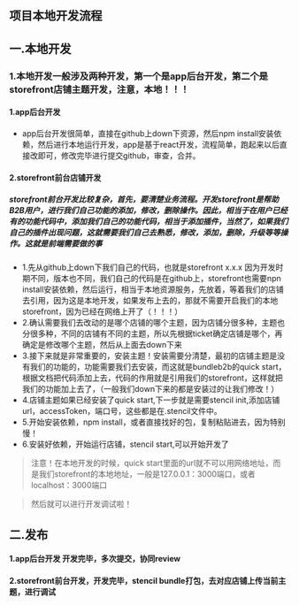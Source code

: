 项目本地开发流程
----

## 一.本地开发
### 1.本地开发一般涉及两种开发，第一个是app后台开发，第二个是storefront店铺主题开发，注意，本地！！！
#### 1.app后台开发
+ app后台开发很简单，直接在github上down下资源，然后npm install安装依赖，然后进行本地运行开发，app是基于react开发，流程简单，跑起来以后直接改即可，修改完毕进行提交github，审查，合并。
#### 2.storefront前台店铺开发
##### storefront前台开发比较复杂，首先，要清楚业务流程。开发storefront是帮助B2B用户，进行我们自己功能的添加，修改，删除操作。因此，相当于在用户已经有的功能代码中，添加我们自己的功能代码，相当于添加插件，当然了，如果我们自己的插件出现问题，这就需要我们自己去熟悉，修改，添加，删除，升级等等操作。这就是前端需要做的事
+ 1.先从github上down下我们自己的代码，也就是storefront x.x.x 因为开发时期不同，版本也不同，我们自己的代码是在github上，storefront也需要npn install安装依赖，然后运行，相当于本地资源服务，先放着，等着我们的店铺去引用，因为这是本地开发，如果发布上去的，那就不需要开启我们的本地storefront，因为已经在网络上开了（！！！）
+ 2.确认需要我们去改动的是哪个店铺的哪个主题，因为店铺分很多种，主题也分很多种，不同的店铺有不同的主题，所以先根据ticket确定店铺是哪个，再确定是修改哪个主题，然后从上面去down下来
+ 3.接下来就是非常重要的，安装主题！安装需要分清楚，最初的店铺主题是没有我们的功能的，功能需要我们去安装，而这就是bundleb2b的quick start，根据文档把代码添加上去，代码的作用就是引用我们的storefront，这样就把我们的功能加上去了，（一般我们down下来的都是安装过的让我们修改！）
+ 4.店铺主题如果已经安装了quick start,下一步就是需要stencil init,添加店铺url，accessToken，端口号，这些都是在.stencil文件中。
+ 5.开始安装依赖，npm install，或者直接找好的包，复制粘贴进去，因为特别慢！
+ 6.安装好依赖，开始运行店铺，stencil start,可以开始开发了

> 注意！在本地开发的时候，quick start里面的url就不可以用网络地址，而是我们storefront的本地地址，一般是127.0.0.1：3000端口，或者localhost：3000端口

> 然后就可以进行开发调试啦！

## 二.发布
#### 1.app后台开发 开发完毕，多次提交，协同review
#### 2.storefront前台开发，开发完毕，stencil bundle打包，去对应店铺上传当前主题，进行调试